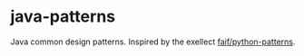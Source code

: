 # java-patterns
Java common design patterns.
Inspired by the exellect [faif/python-patterns](https://github.com/faif/python-patterns).
